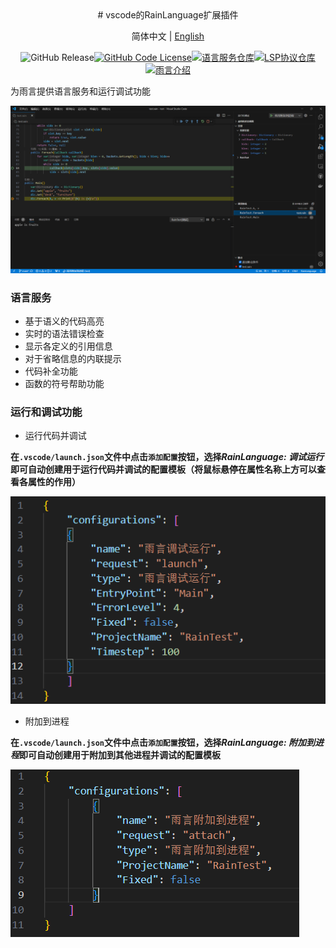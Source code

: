 <div align = "center">
# vscode的RainLanguage扩展插件

简体中文 | [English](./readme_en.md)

![GitHub Release](https://img.shields.io/github/v/release/RainCmd/RainLanguagePlugin)[![GitHub Code License](https://img.shields.io/github/license/RainCmd/RainLanguagePlugin)](LICENSE)[![语言服务仓库](https://img.shields.io/badge/仓库-语言服务-cyan)](https://github.com/RainCmd/RainLanguageServer)[![LSP协议仓库](https://img.shields.io/badge/工具-LSP协议-pink)](https://github.com/RainCmd/LanguageServerProtocol)[![雨言介绍](https://img.shields.io/badge/RainLanguage介绍-smoke)](./bin/readme.md)

</div>

为雨言提供语言服务和运行调试功能

![预览](./images/preview.png)

### 语言服务
- 基于语义的代码高亮
- 实时的语法错误检查
- 显示各定义的引用信息
- 对于省略信息的内联提示
- 代码补全功能
- 函数的符号帮助功能
### 运行和调试功能
- 运行代码并调试

**在`.vscode/launch.json`文件中点击`添加配置`按钮，选择*RainLanguage: 调试运行*即可自动创建用于运行代码并调试的配置模板（将鼠标悬停在属性名称上方可以查看各属性的作用）**

![运行并调试配置模板](./images/launchconfig.png)

- 附加到进程

**在`.vscode/launch.json`文件中点击`添加配置`按钮，选择*RainLanguage: 附加到进程*即可自动创建用于附加到其他进程并调试的配置模板**

![运行并调试配置模板](./images/attachconfig.png)
